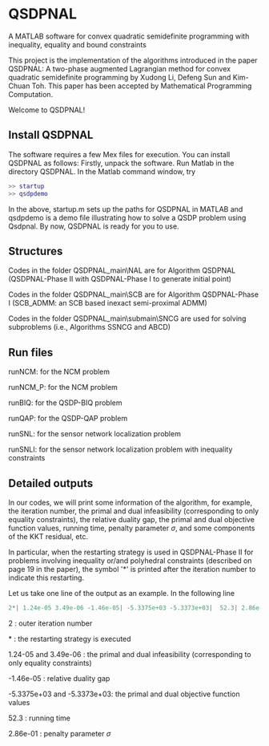 # QSDPNAL
A MATLAB software for convex quadratic semidefinite programming  with inequality, equality and bound constraints

This project is the implementation of the algorithms introduced in the paper QSDPNAL: A two-phase augmented Lagrangian method for convex quadratic semidefinite programming by Xudong Li, Defeng Sun and Kim-Chuan Toh.
This paper has been accepted by Mathematical Programming Computation. 

Welcome to QSDPNAL! 

## Install QSDPNAL
The software requires a few Mex files for execution. 
You can install QSDPNAL as follows:
Firstly, unpack the software.
Run Matlab in the directory QSDPNAL.
In the Matlab command window, try
```Matlab
>> startup 
>> qsdpdemo
```
In the above, startup.m sets up the paths for QSDPNAL in MATLAB and qsdpdemo is a demo file illustrating how to solve a QSDP problem using Qsdpnal. By now, QSDPNAL is ready for you to use.

## Structures

Codes in the folder QSDPNAL_main\NAL are for Algorithm QSDPNAL (QSDPNAL-Phase II with QSDPNAL-Phase I to generate initial point)

Codes in the folder QSDPNAL_main\SCB are for Algorithm QSDPNAL-Phase I (SCB_ADMM: an SCB based inexact semi-proximal ADMM)

Codes in the folder QSDPNAL_main\submain\SNCG are used for solving subproblems (i.e., Algorithms SSNCG and ABCD)

## Run files

runNCM: for the NCM problem 

runNCM_P: for the NCM problem

runBIQ: for the QSDP-BIQ problem 

runQAP: for the QSDP-QAP problem 

runSNL: for the sensor network localization problem 

runSNLI: for the sensor network localization problem with inequality constraints 

## Detailed outputs

In our codes, we will print some information of the algorithm, for example, the iteration number, 
the primal and dual infeasibility (corresponding to only equality constraints), the relative duality gap,
the primal and dual objective function values, running time, penalty parameter $\sigma$, and some components of the KKT residual, etc.

In particular, when the restarting strategy is used in QSDPNAL-Phase II for problems involving inequality or/and polyhedral constraints 
(described on page 19 in the paper), the symbol '*' is printed after the iteration number to indicate this restarting.

Let us take one line of the output as an example. In the following line

```Matlab
2*| 1.24e-05 3.49e-06 -1.46e-05| -5.3375e+03 -5.3373e+03|  52.3| 2.86e-01|,
```
2 : outer iteration number

\* : the restarting strategy is executed

1.24-05 and 3.49e-06 : the primal and dual infeasibility (corresponding to only equality constraints)

-1.46e-05 : relative duality gap

-5.3375e+03 and -5.3373e+03: the primal and dual objective function values

52.3 : running time

2.86e-01 : penalty parameter $\sigma$
